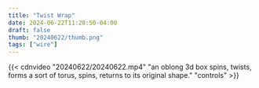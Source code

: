 ```yaml
---
title: "Twist Wrap"
date: 2024-06-22T11:28:50-04:00
draft: false
thumb: "20240622/thumb.png"
tags: ["wire"]
---
```


{{< cdnvideo "20240622/20240622.mp4" "an oblong 3d box spins, twists, forms a sort of torus, spins, returns to its original shape." "controls" >}}
